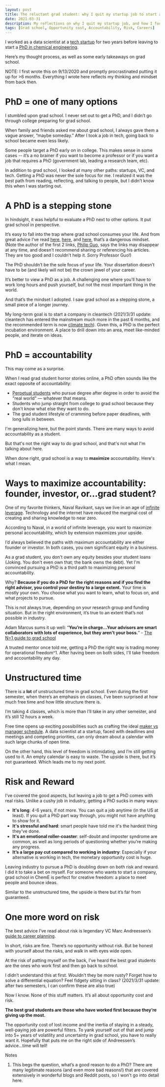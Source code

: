 ```yaml
---
layout: post
title: The reluctant grad student: why I quit my startup job to start a PhD
date: 2021-03-31
description: My reflections on why I quit my startup job, and how I found my way to grad school and a PhD program.
tags: [Grad school, Opportunity cost, Accountability, Risk, Careers]
---
```

I worked as a data scientist at a [tech startup](http://klaviyo.com/) for two years before leaving to start a [PhD in chemical engineering](https://www.cheme.columbia.edu/).

Here’s my thought process, as well as some early takeaways on grad school.

NOTE: I first wrote this on 9/13/2020 and promptly procrastinated putting it up for >6 months. Everything I wrote here reflects my thinking and mindset from back then.

# PhD = one of many options
I stumbled upon grad school. I never set out to get a PhD, and I didn’t go through college preparing for grad school.

When family and friends asked me about grad school, I always gave them a vague answer, “maybe someday.” After I took a job in tech, going back to school became even less likely.

Some people target a PhD early on in college. This makes sense in some cases -- it’s a no brainer if you want to become a professor or if you want a job that requires a PhD (government lab, leading a research team, etc).

In addition to grad school, I looked at many other paths: startups, VC, and tech. Getting a PhD was never the sole focus for me. I realized it was the best path from reading, reflecting, and talking to people, but I didn’t know this when I was starting out.

# A PhD is a stepping stone
In hindsight, it was helpful to evaluate a PhD next to other options. It put grad school in perspective.

It’s easy to fall into the trap where grad school consumes your life. And from great advice I’ve read [here](https://pg.ucsd.edu/early-stage-PhD-advice.htm), [here](https://pg.ucsd.edu/PhD-interview-eugene-wu-keith-winstein.htm), and [here](http://marcua.net/writing/gradschool-guide/), that’s a dangerous mindset. (Note the author of the first 2 links, [Philip Guo](https://pg.ucsd.edu/), says the links may disappear at any time, and doesn't recommend sharing or referencing his articles. They are too good and I couldn't help it. Sorry Professor Guo!)

The PhD shouldn’t be the sole focus of your life. Your dissertation doesn’t have to be (and likely will not be) the crown jewel of your career.

It’s better to view a PhD as a job. A challenging one where you’ll have to work long hours and push yourself, but not the most important thing in the world.

And that’s the mindset I adopted. I saw grad school as a stepping stone, a small piece of a longer journey.

My long-term goal is to start a company in cleantech (2021/3/31 update: cleantech has entered the mainstream much more in the past 6 months, and the recommended term is now [climate tech](https://climatetechvc.substack.com/p/-from-cleantech-to-climate-tech)). Given this, a PhD is the perfect incubation environment. A place to drill down into an area, meet like-minded people, and iterate on ideas.

# PhD = accountability
This may come as a surprise.

When I read grad student horror stories online, a PhD often sounds like the exact opposite of accountability:
- [Perpetual students](https://en.wikipedia.org/wiki/Perpetual_student) who pursue degree after degree in order to avoid the "real world" — whatever that means.
- Students who jump straight from college to grad school because they don't know what else they want to do.
- The grad student lifestyle of cramming before paper deadlines, with long lulls in between.

I'm generalizing here, but the point stands. There are many ways to avoid accountability as a student.

But that's not the right way to do grad school, and that's not what I'm talking about here.

When done right, grad school is a way to __maximize__ accountability. Here's what I mean.

# Ways to maximize accountability: founder, investor, or...grad student?
One of my favorite thinkers, Naval Ravikant, says we live in an age of [infinite leverage](https://twitter.com/naval/status/1002105652792066048). Technology and the internet have reduced the marginal cost of creating and sharing knowledge to near zero.

According to Naval, in a world of infinite leverage, you want to maximize personal accountability, which by extension maximizes your upside.

I’d always believed the paths with maximum accountability are either founder or investor. In both cases, you own significant equity in a business.

As a grad student, you don't own any equity besides your student loans (Joking. You don't even own that; the bank owns the debt). Yet I'm convinced pursuing a PhD is a third path to maximizing personal accountability.

Why? **Because if you do a PhD for the right reasons and if you find the right advisor, you control your destiny to a large extent.** Your time is mostly your own. You choose what you want to learn, what to focus on, and what projects to pursue.

This is not always true, depending on your research group and funding situation. But in the right environment, it’s true to an extent that’s not possible in industry.

Adam Marcus sums it up well: “__You’re in charge...Your advisors are smart collaborators with lots of experience, but they aren't your boss.__” - [The N=1 guide to grad school](http://marcua.net/writing/gradschool-guide/)

A trusted mentor once told me, getting a PhD the right way is trading money for operational freedom^1. After having been on both sides, I'll take freedom and accountability any day.

# Unstructured time
There is a __lot__ of unstructured time in grad school. Even during the first semester, when there’s an emphasis on classes, I’ve been surprised at how much free time and how little structure there is.

I’m taking 4 classes, which is more than I’ll take in any other semester, and it’s still 12 hours a week.

Free time opens up exciting possibilities such as crafting the ideal [maker vs manager schedule](http://www.paulgraham.com/makersschedule.html). A data scientist at a startup, faced with deadlines and meetings and competing priorities, can only dream about a calendar with such large chunks of open time.

On the other hand, this level of freedom is intimidating, and I’m still getting used to it. An empty calendar is easy to waste. The upside is there, but it’s not guaranteed. Which leads me to my next point.

# Risk and Reward
I’ve covered the good aspects, but leaving a job to get a PhD comes with real risks. Unlike a cushy job in industry, getting a PhD sucks in many ways:
- __It's long__: 4-6 years, if not more. You can quit a job anytime (in the US at least). If you quit a PhD part way through, you might not have anything to show for it.
- __It's stressful and hard__: smart people have told me it's the hardest thing they've done.
- __It's an emotional roller-coaster__: self-doubt and imposter syndrome are common, as well as long periods of questioning whether you're making any progress.
- __It’s a large pay cut compared to working in industry__: Especially if your alternative is working in tech, the monetary opportunity cost is huge.

Leaving industry to pursue a PhD is doubling down on both risk and reward. I did it to take a bet on myself. For someone who wants to start a company, grad school in ChemE is perfect for creative freedom: a place to meet people and bounce ideas.

Similar to the unstructured time, the upside is there but it’s far from guaranteed.

# One more word on risk
The best advice I’ve read about risk is legendary VC Marc Andreessen’s [guide to career planning](https://pmarchive.com/guide_to_career_planning_part1.html).

In short, risks are fine. There’s no opportunity without risk. But be honest with yourself about the risks, and walk in with eyes wide open.

At the risk of patting myself on the back, I’ve heard the best grad students are the ones who work first and then go back to school.

I didn’t understand this at first. Wouldn’t they be more rusty? Forget how to solve a differential equation? Feel fidgety sitting in class? (2021/3/31 update: after two semesters, I can confirm these are also true)

Now I know. None of this stuff matters. It’s all about opportunity cost and risk.

**The best grad students are those who have worked first because they’re giving up the most.**

The opportunity cost of lost income and the inertia of staying in a steady, well-paying job are powerful filters. To yank yourself out of that and jump into 5+ years of volatility and uncertainty in grad school, you have to really want it. Hopefully that puts me on the right side of Andreessen’s advice...time will tell!

Notes
1.  This begs the question, what’s a good reason to do a PhD? There are many legitimate reasons (and even more bad reasons!) that are covered extensively in wonderful blogs and Reddit posts, so I won't go into detail here.
